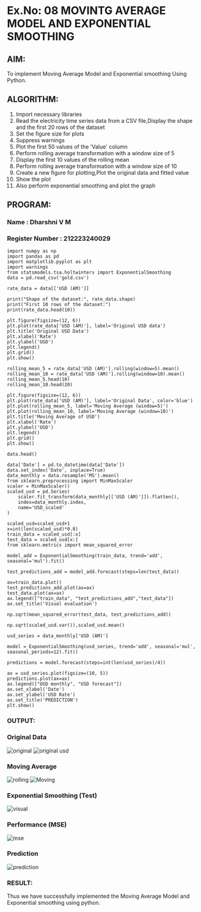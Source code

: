 # Ex.No: 08     MOVINTG AVERAGE MODEL AND EXPONENTIAL SMOOTHING

## AIM:
To implement Moving Average Model and Exponential smoothing Using Python.
## ALGORITHM:
1. Import necessary libraries
2. Read the electricity time series data from a CSV file,Display the shape and the first 20 rows of
the dataset
3. Set the figure size for plots
4. Suppress warnings
5. Plot the first 50 values of the 'Value' column
6. Perform rolling average transformation with a window size of 5
7. Display the first 10 values of the rolling mean
8. Perform rolling average transformation with a window size of 10
9. Create a new figure for plotting,Plot the original data and fitted value
10. Show the plot
11. Also perform exponential smoothing and plot the graph
## PROGRAM:
### Name : Dharshni V M
### Register Number : 212223240029
```
import numpy as np
import pandas as pd
import matplotlib.pyplot as plt
import warnings
from statsmodels.tsa.holtwinters import ExponentialSmoothing
data = pd.read_csv('gold.csv')

rate_data = data[['USD (AM)']]

print("Shape of the dataset:", rate_data.shape)
print("First 10 rows of the dataset:")
print(rate_data.head(10))

plt.figure(figsize=(12, 6))
plt.plot(rate_data['USD (AM)'], label='Original USD data')
plt.title('Original USD Data')
plt.xlabel('Rate')
plt.ylabel('USD')
plt.legend()
plt.grid()
plt.show()

rolling_mean_5 = rate_data['USD (AM)'].rolling(window=5).mean()
rolling_mean_10 = rate_data['USD (AM)'].rolling(window=10).mean()
rolling_mean_5.head(10)
rolling_mean_10.head(20)

plt.figure(figsize=(12, 6))
plt.plot(rate_data['USD (AM)'], label='Original Data', color='blue')
plt.plot(rolling_mean_5, label='Moving Average (window=5)')
plt.plot(rolling_mean_10, label='Moving Average (window=10)')
plt.title('Moving Average of USD')
plt.xlabel('Rate')
plt.ylabel('USD')
plt.legend()
plt.grid()
plt.show()

data.head()

data['Date'] = pd.to_datetime(data['Date'])
data.set_index('Date', inplace=True)
data_monthly = data.resample('MS').mean()
from sklearn.preprocessing import MinMaxScaler
scaler = MinMaxScaler()
scaled_usd = pd.Series(
    scaler.fit_transform(data_monthly[['USD (AM)']]).flatten(),
    index=data_monthly.index,
    name='USD_scaled'
)

scaled_usd=scaled_usd+1  
x=int(len(scaled_usd)*0.8)
train_data = scaled_usd[:x]
test_data = scaled_usd[x:]
from sklearn.metrics import mean_squared_error

model_add = ExponentialSmoothing(train_data, trend='add', seasonal='mul').fit()

test_predictions_add = model_add.forecast(steps=len(test_data))

ax=train_data.plot()
test_predictions_add.plot(ax=ax)
test_data.plot(ax=ax)
ax.legend(["train_data", "test_predictions_add","test_data"])
ax.set_title('Visual evaluation')

np.sqrt(mean_squared_error(test_data, test_predictions_add))

np.sqrt(scaled_usd.var()),scaled_usd.mean()

usd_series = data_monthly['USD (AM)']

model = ExponentialSmoothing(usd_series, trend='add', seasonal='mul', seasonal_periods=12).fit()

predictions = model.forecast(steps=int(len(usd_series)/4))

ax = usd_series.plot(figsize=(10, 5))
predictions.plot(ax=ax)
ax.legend(["USD monthly", "USD forecast"])
ax.set_xlabel('Date')
ax.set_ylabel('USD Rate')
ax.set_title('PREDICTION')
plt.show()
```

### OUTPUT:
### Original Data
![original](https://github.com/user-attachments/assets/be39e106-d6a3-4264-949c-d4baa30353bc)
![original usd](https://github.com/user-attachments/assets/a6472027-5617-4491-b4f2-89f788185677)
### Moving Average
![rolling](https://github.com/user-attachments/assets/2ebb775a-dbe4-499c-88ac-2df53bc7e4c8)
![Moving](https://github.com/user-attachments/assets/c25a9226-bf88-4f8f-b7d7-fbae8dd3edd9)
### Exponential Smoothing (Test)
![visual](https://github.com/user-attachments/assets/4442eec4-82d4-4975-8ab5-ab96541f4403)
### Performance (MSE)
![mse](https://github.com/user-attachments/assets/417cc5e7-d0d6-46ca-ac53-4b5c2c5a9afb)
### Prediction
![prediction](https://github.com/user-attachments/assets/ba7cc192-2174-4da9-a9ef-5123feb85c31)

### RESULT:
Thus we have successfully implemented the Moving Average Model and Exponential smoothing using python.
